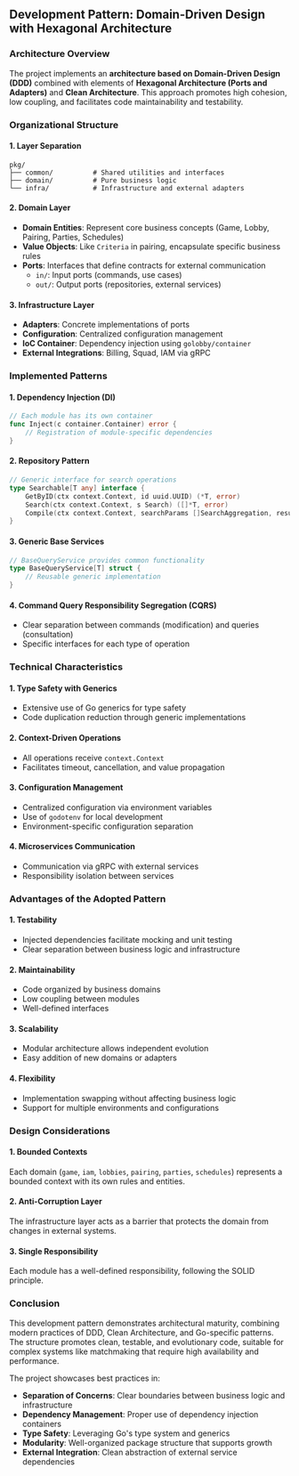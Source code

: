 ## Development Pattern: Domain-Driven Design with Hexagonal Architecture

### Architecture Overview

The project implements an **architecture based on Domain-Driven Design (DDD)** combined with elements of **Hexagonal Architecture (Ports and Adapters)** and **Clean Architecture**. This approach promotes high cohesion, low coupling, and facilitates code maintainability and testability.

### Organizational Structure

#### 1. **Layer Separation**

```
pkg/
├── common/          # Shared utilities and interfaces
├── domain/          # Pure business logic
└── infra/           # Infrastructure and external adapters
```

#### 2. **Domain Layer**
- **Domain Entities**: Represent core business concepts (Game, Lobby, Pairing, Parties, Schedules)
- **Value Objects**: Like `Criteria` in pairing, encapsulate specific business rules
- **Ports**: Interfaces that define contracts for external communication
  - `in/`: Input ports (commands, use cases)
  - `out/`: Output ports (repositories, external services)

#### 3. **Infrastructure Layer**
- **Adapters**: Concrete implementations of ports
- **Configuration**: Centralized configuration management
- **IoC Container**: Dependency injection using `golobby/container`
- **External Integrations**: Billing, Squad, IAM via gRPC

### Implemented Patterns

#### 1. **Dependency Injection (DI)**
```go
// Each module has its own container
func Inject(c container.Container) error {
    // Registration of module-specific dependencies
}
```

#### 2. **Repository Pattern**
```go
// Generic interface for search operations
type Searchable[T any] interface {
    GetByID(ctx context.Context, id uuid.UUID) (*T, error)
    Search(ctx context.Context, s Search) ([]*T, error)
    Compile(ctx context.Context, searchParams []SearchAggregation, resultOptions SearchResultOptions) (*Search, error)
}
```

#### 3. **Generic Base Services**
```go
// BaseQueryService provides common functionality
type BaseQueryService[T] struct {
    // Reusable generic implementation
}
```

#### 4. **Command Query Responsibility Segregation (CQRS)**
- Clear separation between commands (modification) and queries (consultation)
- Specific interfaces for each type of operation

### Technical Characteristics

#### 1. **Type Safety with Generics**
- Extensive use of Go generics for type safety
- Code duplication reduction through generic implementations

#### 2. **Context-Driven Operations**
- All operations receive `context.Context`
- Facilitates timeout, cancellation, and value propagation

#### 3. **Configuration Management**
- Centralized configuration via environment variables
- Use of `godotenv` for local development
- Environment-specific configuration separation

#### 4. **Microservices Communication**
- Communication via gRPC with external services
- Responsibility isolation between services

### Advantages of the Adopted Pattern

#### 1. **Testability**
- Injected dependencies facilitate mocking and unit testing
- Clear separation between business logic and infrastructure

#### 2. **Maintainability**
- Code organized by business domains
- Low coupling between modules
- Well-defined interfaces

#### 3. **Scalability**
- Modular architecture allows independent evolution
- Easy addition of new domains or adapters

#### 4. **Flexibility**
- Implementation swapping without affecting business logic
- Support for multiple environments and configurations

### Design Considerations

#### 1. **Bounded Contexts**
Each domain (`game`, `iam`, `lobbies`, `pairing`, `parties`, `schedules`) represents a bounded context with its own rules and entities.

#### 2. **Anti-Corruption Layer**
The infrastructure layer acts as a barrier that protects the domain from changes in external systems.

#### 3. **Single Responsibility**
Each module has a well-defined responsibility, following the SOLID principle.

### Conclusion

This development pattern demonstrates architectural maturity, combining modern practices of DDD, Clean Architecture, and Go-specific patterns. The structure promotes clean, testable, and evolutionary code, suitable for complex systems like matchmaking that require high availability and performance.

The project showcases best practices in:
- **Separation of Concerns**: Clear boundaries between business logic and infrastructure
- **Dependency Management**: Proper use of dependency injection containers
- **Type Safety**: Leveraging Go's type system and generics
- **Modularity**: Well-organized package structure that supports growth
- **External Integration**: Clean abstraction of external service dependencies